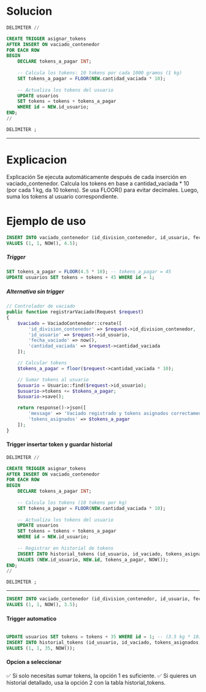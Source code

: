 # Solucion 

```sql
DELIMITER //

CREATE TRIGGER asignar_tokens
AFTER INSERT ON vaciado_contenedor
FOR EACH ROW
BEGIN
    DECLARE tokens_a_pagar INT;
    
    -- Calcula los tokens: 10 tokens por cada 1000 gramos (1 kg)
    SET tokens_a_pagar = FLOOR(NEW.cantidad_vaciada * 10);
    
    -- Actualiza los tokens del usuario
    UPDATE usuarios 
    SET tokens = tokens + tokens_a_pagar
    WHERE id = NEW.id_usuario;
END;
//

DELIMITER ;

```

---

# Explicacion 
Explicación
Se ejecuta automáticamente después de cada inserción en vaciado_contenedor.
Calcula los tokens en base a cantidad_vaciada * 10 (por cada 1 kg, da 10 tokens).
Se usa FLOOR() para evitar decimales.
Luego, suma los tokens al usuario correspondiente.


# Ejemplo de uso 

```sql 
INSERT INTO vaciado_contenedor (id_division_contenedor, id_usuario, fecha_vaciado, cantidad_vaciada)
VALUES (1, 1, NOW(), 4.5);
```
##### Trigger 

```sql 
SET tokens_a_pagar = FLOOR(4.5 * 10); -- tokens_a_pagar = 45
UPDATE usuarios SET tokens = tokens + 45 WHERE id = 1;
```

##### Alternativa sin trigger 

```php 
// Controlador de vaciado
public function registrarVaciado(Request $request)
{
    $vaciado = VaciadoContenedor::create([
        'id_division_contenedor' => $request->id_division_contenedor,
        'id_usuario' => $request->id_usuario,
        'fecha_vaciado' => now(),
        'cantidad_vaciada' => $request->cantidad_vaciada
    ]);

    // Calcular tokens
    $tokens_a_pagar = floor($request->cantidad_vaciada * 10);

    // Sumar tokens al usuario
    $usuario = Usuario::find($request->id_usuario);
    $usuario->tokens += $tokens_a_pagar;
    $usuario->save();

    return response()->json([
        'message' => 'Vaciado registrado y tokens asignados correctamente.',
        'tokens_asignados' => $tokens_a_pagar
    ]);
}
```
#### Trigger insertar token y guardar historial 
```sql 
DELIMITER //

CREATE TRIGGER asignar_tokens
AFTER INSERT ON vaciado_contenedor
FOR EACH ROW
BEGIN
    DECLARE tokens_a_pagar INT;
    
    -- Calcula los tokens (10 tokens por kg)
    SET tokens_a_pagar = FLOOR(NEW.cantidad_vaciada * 10);
    
    -- Actualiza los tokens del usuario
    UPDATE usuarios 
    SET tokens = tokens + tokens_a_pagar
    WHERE id = NEW.id_usuario;
    
    -- Registrar en historial de tokens
    INSERT INTO historial_tokens (id_usuario, id_vaciado, tokens_asignados, fecha_asignacion)
    VALUES (NEW.id_usuario, NEW.id, tokens_a_pagar, NOW());
END;
//

DELIMITER ;

```
---

``` sql 
INSERT INTO vaciado_contenedor (id_division_contenedor, id_usuario, fecha_vaciado, cantidad_vaciada)
VALUES (1, 1, NOW(), 3.5);

```

#### Trigger automatico 

``` sql 

UPDATE usuarios SET tokens = tokens + 35 WHERE id = 1; -- (3.5 kg * 10)
INSERT INTO historial_tokens (id_usuario, id_vaciado, tokens_asignados, fecha_asignacion)
VALUES (1, 1, 35, NOW());

```
#### Opcion a seleccionar 

✅ Si solo necesitas sumar tokens, la opción 1 es suficiente.
✅ Si quieres un historial detallado, usa la opción 2 con la tabla historial_tokens.